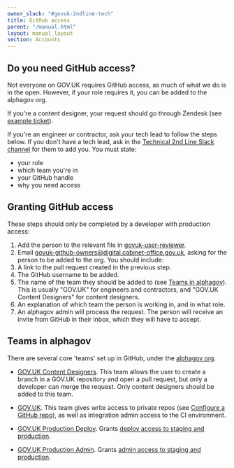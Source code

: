```yaml
---
owner_slack: "#govuk-2ndline-tech"
title: GitHub access
parent: "/manual.html"
layout: manual_layout
section: Accounts
---
```


## Do you need GitHub access?

Not everyone on GOV.UK requires GitHub access, as much of what we do is in the open. However, if your role requires it, you can be added to the alphagov org.

If you're a content designer, your request should go through Zendesk (see [example ticket](https://govuk.zendesk.com/agent/tickets/5297731/events)).

If you're an engineer or contractor, ask your tech lead to follow the steps below. If you don't have a tech lead, ask in the [Technical 2nd Line Slack channel](https://gds.slack.com/archives/CADKZN519) for them to add you. You must state:

- your role
- which team you're in
- your GitHub handle
- why you need access

## Granting GitHub access

These steps should only be completed by a developer with production access:

1. Add the person to the relevant file in [govuk-user-reviewer](https://github.com/alphagov/govuk-user-reviewer).
1. Email <govuk-github-owners@digital.cabinet-office.gov.uk>, asking for the person to be added to the org. You should include:
  1. A link to the pull request created in the previous step.
  1. The GitHub username to be added.
  1. The name of the team they should be added to (see [Teams in alphagov](#teams-in-alphagov)). This is usually "GOV.UK" for engineers and contractors, and "GOV.UK Content Designers" for content designers.
  1. An explanation of which team the person is working in, and in what role.
1. An alphagov admin will process the request. The person will receive an invite from GitHub in their inbox, which they will have to accept.

## Teams in alphagov

There are several core 'teams' set up in GitHub, under the [alphagov org](https://github.com/orgs/alphagov).

- [GOV.UK Content Designers](https://github.com/orgs/alphagov/teams/gov-uk-content-designers/members).
  This team allows the user to create a branch in a GOV.UK repository and open a pull request, but only a developer can merge the request.
  Only content designers should be added to this team.

- [GOV.UK](https://github.com/orgs/alphagov/teams/gov-uk).
  This team gives write access to private repos (see [Configure a GitHub repo](/manual/configure-github-repo.html)), as well as integration admin access to the CI environment.

- [GOV.UK Production Deploy](https://github.com/orgs/alphagov/teams/gov-uk-production-deploy).
  Grants [deploy access to staging and production](/manual/rules-for-getting-production-access.html#production-deploy-access).

- [GOV.UK Production Admin](https://github.com/orgs/alphagov/teams/gov-uk-production-admin).
  Grants [admin access to staging and production](/manual/rules-for-getting-production-access.html#production-admin-access).

